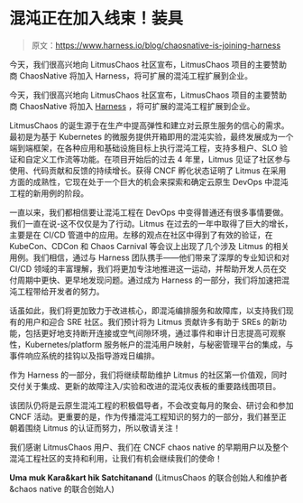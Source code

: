 # 混沌正在加入线束！装具

> 原文：<https://www.harness.io/blog/chaosnative-is-joining-harness>

今天，我们很高兴地向 LitmusChaos 社区宣布，LitmusChaos 项目的主要赞助商 ChaosNative 将加入 Harness，将可扩展的混沌工程扩展到企业。

今天，我们很高兴地向 LitmusChaos 社区宣布，LitmusChaos 项目的主要赞助商 ChaosNative 将加入 [Harness](https://harness.io/) ，将可扩展的混沌工程扩展到企业。

LitmusChaos 的诞生源于在生产中提高弹性和建立对云原生服务的信心的需求。最初是为基于 Kubernetes 的微服务提供开箱即用的混沌实验，最终发展成为一个端到端框架，在各种应用和基础设施目标上执行混沌工程，支持多租户、SLO 验证和自定义工作流等功能。在项目开始后的过去 4 年里，Litmus 见证了社区参与使用、代码贡献和反馈的持续增长。获得 CNCF 孵化状态证明了 Litmus 在采用方面的成熟性，它现在处于一个巨大的机会来探索和确定云原生 DevOps 中混沌工程的新用例的阶段。

一直以来，我们都相信要让混沌工程在 DevOps 中变得普通还有很多事情要做。我们一直在说-这不仅仅是为了行动。Litmus 在过去的一年中取得了巨大的增长，主要是在 CI/CD 管道中的应用。左移的观点在社区中得到了有效的验证，在 KubeCon、CDCon 和 Chaos Carnival 等会议上出现了几个涉及 Litmus 的相关用例。我们相信，通过与 Harness 团队携手——他们带来了深厚的专业知识和对 CI/CD 领域的丰富理解，我们将更加专注地推进这一运动，并帮助开发人员在交付周期中更快、更早地发现问题。通过成为 Harness 的一部分，我们将加速把混沌工程带给开发者的努力。

话虽如此，我们将更加致力于改进核心，即混沌编排服务和故障库，以支持我们现有的用户和迎合 SRE 社区。我们预计将为 Litmus 贡献许多有助于 SREs 的新功能，包括更好地支持断开连接或空气间隙环境，通过事件和审计日志提高可观察性，Kubernetes/platform 服务帐户的混沌用户映射，与秘密管理平台的集成，与事件响应系统的挂钩以及指导游戏日编排。

作为 Harness 的一部分，我们将继续帮助维护 Litmus 的社区第一价值观，同时交付关于集成、更新的故障注入/实验和改进的混沌仪表板的重要路线图项目。

该团队仍将是云原生混沌工程的积极倡导者，不会改变每月的聚会、研讨会和参加 CNCF 活动。更重要的是，作为传播混沌工程知识的努力的一部分，我们甚至正朝着围绕 Litmus 的认证而努力，所以敬请关注！

我们感谢 LitmusChaos 用户、我们在 CNCF chaos native 的早期用户以及整个混沌工程社区的支持和利用，让我们有机会继续我们的使命！

**Uma muk Kara&kart hik Satchitanand**
(LitmusChaos 的联合创始人和维护者&chaos native 的联合创始人)